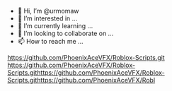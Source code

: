 - 👋 Hi, I’m @urmomaw
- 👀 I’m interested in ...
- 🌱 I’m currently learning ...
- 💞️ I’m looking to collaborate on ...
- 📫 How to reach me ...

<!---
urmomaw/urmomaw is a ✨ special ✨ repository because its `README.md` (this file) appears on your GitHub profile.
You can click the Preview link to take a look at your changes.
--->
https://github.com/PhoenixAceVFX/Roblox-Scripts.git
https://github.com/PhoenixAceVFX/Roblox-Scripts.githttps://github.com/PhoenixAceVFX/Roblox-Scripts.githttps://github.com/PhoenixAceVFX/Robl

